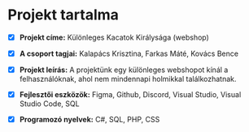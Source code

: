 # Projekt tartalma

- [x] **Projekt címe:** Különleges Kacatok Királysága (webshop)
- [x] **A csoport tagjai:** Kalapács Krisztina, Farkas Máté, Kovács Bence
- [x] **Projekt leírás:** A projektünk egy különleges webshopot kínál a felhasználóknak, ahol nem mindennapi holmikkal találkozhatnak.
- [x] **Fejlesztői eszközök:** Figma, Github, Discord, Visual Studio, Visual Studio Code, SQL
- [x] **Programozó nyelvek:** C#, SQL, PHP, CSS

